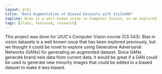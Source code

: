 ```yaml
---
layout: proj
title: "Data Augmentation of Biased Datasets with StyleGAN"
tagline: Bias is a well-known issue in Computer Vision, so we explored using a Generative Adversarial Network (GAN) for generating new minority images for augmenting a biased dataset.
tags: [class, featured, research]
---
```


This project was done for UIUC's Computer Vision course (CS 543). Bias in vision datasets is a well known issue that has been explored previously, but we thought it could be novel to explore using Generative Adversarial Networks (GANs) for generating an augmented dataset. Since GANs generate brand new data from current data, it would be great if a GAN could be used to generate new minority images that could be added to a biased dataset to make it less biased.
